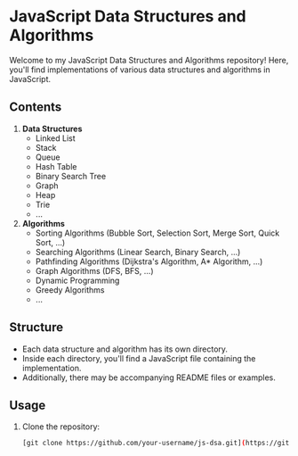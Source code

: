 # JavaScript Data Structures and Algorithms

Welcome to my JavaScript Data Structures and Algorithms repository! Here, you'll find implementations of various data structures and algorithms in JavaScript.

## Contents

1. **Data Structures**
   - Linked List
   - Stack
   - Queue
   - Hash Table
   - Binary Search Tree
   - Graph
   - Heap
   - Trie
   - ...
2. **Algorithms**
   - Sorting Algorithms (Bubble Sort, Selection Sort, Merge Sort, Quick Sort, ...)
   - Searching Algorithms (Linear Search, Binary Search, ...)
   - Pathfinding Algorithms (Dijkstra's Algorithm, A* Algorithm, ...)
   - Graph Algorithms (DFS, BFS, ...)
   - Dynamic Programming
   - Greedy Algorithms
   - ...

## Structure

- Each data structure and algorithm has its own directory.
- Inside each directory, you'll find a JavaScript file containing the implementation.
- Additionally, there may be accompanying README files or examples.

## Usage

1. Clone the repository:
   ```bash
   [git clone https://github.com/your-username/js-dsa.git](https://github.com/KRISHNAKUMARPS2002/JAVA_SCRIPT_DSA.git)
